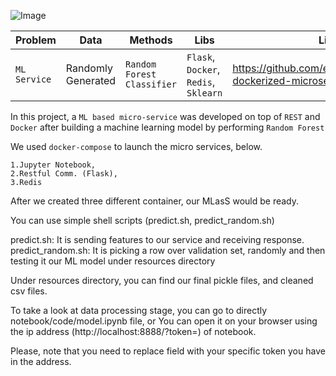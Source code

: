 ![Image](https://i.ytimg.com/vi/AODHFqKBJRs/maxresdefault.jpg)

|__Problem__|__Data__|__Methods__|__Libs__|__Link__|
|-|-|-|-|-|
|`ML Service`|Randomly Generated|`Random Forest Classifier`|`Flask`, `Docker`, `Redis`, `Sklearn`|https://github.com/erdiolmezogullari/ml-dockerized-microservice|

In this project, a `ML based micro-service` was developed on top of `REST` and `Docker` after building a machine learning model by performing `Random Forest`

We used `docker-compose` to launch the micro services, below.

    1.Jupyter Notebook,
    2.Restful Comm. (Flask),
    3.Redis

After we created three different container, our MLasS would be ready.

You can use simple shell scripts (predict.sh, predict_random.sh)

predict.sh: It is sending features to our service and receiving response.
predict_random.sh: It is picking a row over validation set, randomly and then testing it our ML model under resources directory

Under resources directory, you can find our final pickle files, and cleaned csv files.

To take a look at data processing stage, you can go to directly notebook/code/model.ipynb file, or
You can open it on your browser using the ip address (http://localhost:8888/?token=<token>) of notebook.

Please, note that you need to replace <token> field with your specific token you have in the address.
